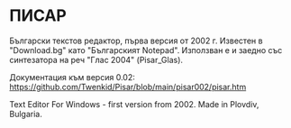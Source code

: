 # ПИСАР

Български текстов редактор, първа версия от 2002 г. Известен в "Download.bg" като "Българският Notepad".
Използван е и заедно със синтезатора на реч "Глас 2004" (Pisar_Glas).

Документация към версия 0.02: https://github.com/Twenkid/Pisar/blob/main/pisar002/pisar.htm

Text Editor For Windows - first version from 2002. Made in Plovdiv, Bulgaria.

